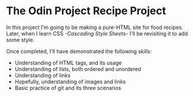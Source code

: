 # The Odin Project Recipe Project

In this project I'm going to be making a pure-HTML site for food recipes. Later, when I learn CSS *-Cascading Style Sheets-* I'll be revisiting it to add some style.

Once completed, I'll have demonstrated the following skills:
- Understanding of HTML tags, and its usage
- Understanding of lists, both ordered and unordered
- Understanding of links
- Hopefully, understanding of images and links
- Basic practice of git and its three scenarios 
